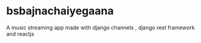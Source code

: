 # bsbajnachaiyegaana
A music streaming app made with django channels , django rest framework and reactjs
